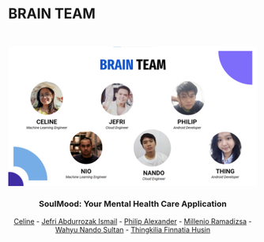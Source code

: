 # BRAIN TEAM
<br />
<p align="center">
    <img src="ASSET/brainTeam.png" alt="BrainTeam">

  <h3 align="center">SoulMood: Your Mental Health Care Application</h3>

  <p align="center">
    <a href="https://www.linkedin.com/in/celine-setyawan/">Celine</a>
    - <a href="https://www.linkedin.com/in/jefri-abdurrozak-ismail-0261b5100/">Jefri Abdurrozak Ismail</a>
    - <a href="https://www.linkedin.com/in/philip-alexander-b137ba183/">Philip Alexander</a>
    - <a href="https://www.linkedin.com/in/mille-rama/">Millenio Ramadizsa</a>
    - <a href="https://www.linkedin.com/in/nandosultan/">Wahyu Nando Sultan</a>
    - <a href="https://www.linkedin.com/in/thingkilia/">Thingkilia Finnatia Husin</a>
  </p>
</p>

